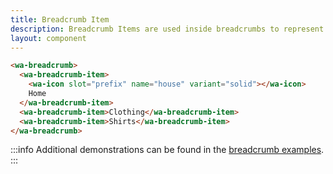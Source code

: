 ```yaml
---
title: Breadcrumb Item
description: Breadcrumb Items are used inside breadcrumbs to represent different links.
layout: component
---
```


```html {.example}
<wa-breadcrumb>
  <wa-breadcrumb-item>
    <wa-icon slot="prefix" name="house" variant="solid"></wa-icon>
    Home
  </wa-breadcrumb-item>
  <wa-breadcrumb-item>Clothing</wa-breadcrumb-item>
  <wa-breadcrumb-item>Shirts</wa-breadcrumb-item>
</wa-breadcrumb>
```

:::info
Additional demonstrations can be found in the [breadcrumb examples](/components/breadcrumb).
:::
